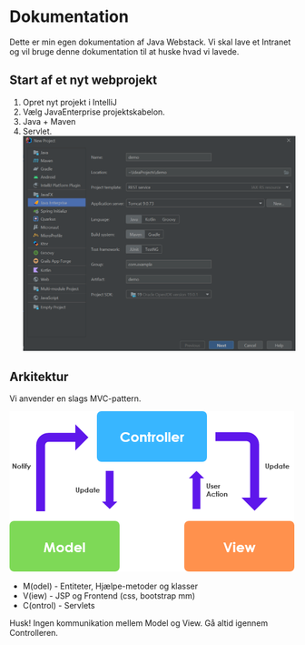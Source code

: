 # Dokumentation
Dette er min egen dokumentation af Java Webstack. 
Vi skal lave et Intranet og vil bruge denne dokumentation til at huske hvad vi lavede.

## Start af et nyt webprojekt

1. Opret nyt projekt i IntelliJ
2. Vælg JavaEnterprise projektskabelon.
3. Java + Maven
4. Servlet.
![img.png](img.png)


## Arkitektur
Vi anvender en slags MVC-pattern.

![img_1.png](img_1.png)


- M(odel) - Entiteter, Hjælpe-metoder og klasser
- V(iew) - JSP og Frontend (css, bootstrap mm)
- C(ontrol) - Servlets

Husk! Ingen kommunikation mellem Model og View. Gå altid igennem Controlleren.